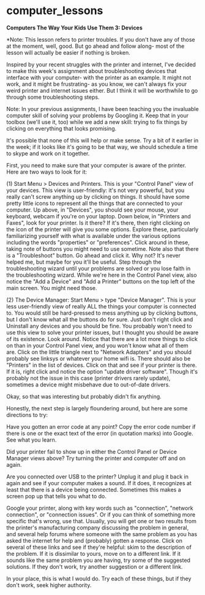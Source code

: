 computer_lessons
================

<b>Computers The Way Your Kids Use Them 3: Devices</b>

*Note: This lesson refers to printer troubles. If you don't have any of those at the moment, well, good. But go ahead and follow along- most of the lesson will actually be easier if nothing is broken.

Inspired by your recent struggles with the printer and internet, I've decided to make this week's assignment about troubleshooting devices that interface with your computer- with the printer as an example.
It might not work, and it might be frustrating- as you know, we can't always fix your weird printer and internet issues either. But I think it will be worthwhile to go through some troubleshooting steps.

Note: In your previous assignments, I have been teaching you the invaluable computer skill of solving your problems by Googling it. Keep that in your toolbox (we'll use it, too) while we add a new skill: trying to fix things by clicking on everything that looks promising.

It's possible that none of this will help or make sense. Try a bit of it earlier in the week; if it looks like it's going to be that way, we should schedule a time to skype and work on it together.

First, you need to make sure that your computer is aware of the printer. Here are two ways to look for it:

(1) Start Menu > Devices and Printers. This is your "Control Panel" view of your devices. This view is user-friendly: it's not very powerful, but you really can't screw anything up by clicking on things.
It should have some pretty little icons to represent all the things that are connected to your computer. Up above, in "Devices", you should see your mouse, your keyboard, webcam if you're on your laptop. Down below, in "Printers and Faxes", look for your printer. Is it there?
If it's there, then right clicking on the icon of the printer will give you some options. Explore these, particularly familiarizing yourself with what is available under the various options including the words "properties" or "preferences". Click around in these, taking note of buttons you might need to use sometime.
Note also that there is a "Troubleshoot" button. Go ahead and click it. Why not? It's never helped me, but maybe for you it'll be useful. Step through the troubleshooting wizard until your problems are solved or you lose faith in the troubleshooting wizard.
While we're here in the Control Panel view, also notice the "Add a Device" and "Add a Printer" buttons on the top left of the main screen. You might need those.

(2) The Device Manager: Start Menu > type "Device Manager".
This is your less user-friendly view of really ALL the things your computer is connected to. You would still be hard-pressed to mess anything up by clicking buttons, but I don't know what all the buttons do for sure. Just don't right click and Uninstall any devices and you should be fine.
You probably won't need to use this view to solve your printer issues, but I thought you should be aware of its existence.
Look around. Notice that there are a lot more things to click on than in your Control Panel view, and you won't know what all of them are.
Click on the little triangle next to "Network Adapters" and you should probably see linksys or whatever your home wifi is.
There should also be "Printers" in the list of devices. Click on that and see if your printer is there. If it is, right click and notice the option "update driver software". Though it's probably not the issue in this case (printer drivers rarely update), sometimes a device might misbehave due to out-of-date drivers.


Okay, so that was interesting but probably didn't fix anything.

Honestly, the next step is largely floundering around, but here are some directions to try:

Have you gotten an error code at any point? Copy the error code number if there is one or the exact text of the error (in quotation marks) into Google. See what you learn.

Did your printer fail to show up in either the Control Panel or Device Manager views above? Try turning the printer and computer off and on again.

Are you connected over USB to the printer? Unplug it and plug it back in again and see if your computer makes a sound. If it does, it recognizes at least that there is a device being connected.  Sometimes this makes a screen pop up that tells you what to do.

Google your printer, along with key words such as "connection", "network connection", or "connection issues". Or if you can think of something more specific that's wrong, use that.
Usually, you will get one or two results from the printer's manufacturing company discussing the problem in general, and several help forums where someone with the same problem as you has asked the internet for help and (probably) gotten a response. Click on several of these links and see if they're helpful: skim to the description of the problem. If it is dissimilar to yours, move on to a different link. If it sounds like the same problem you are having, try some of the suggested solutions. If they don't work, try another suggestion or a different link.

In your place, this is what I would do. Try each of these things, but if they don't work, seek higher authority.
